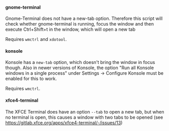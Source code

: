 #### gnome-terminal
Gnome-Terminal does not have a new-tab option. Therefore this script will check whether gnome-terminal is running, focus the window and then execute Ctrl+Shift+t in the window, which will open a new tab

Requires `wmctrl` and `xdotool`.

#### konsole
Konsole has a `new-tab` option, which doesn't bring the window in focus though. Also in newer versions of Konsole, the option "Run all Konsole windows in a single process" under Settings -> Configure Konsole must be enabled for this to work.

Requires `wmctrl`.

#### xfce4-terminal
The XFCE Terminal does have an option `--tab` to open a new tab, but when no terminal is open, this causes a window with two tabs to be opened (see https://gitlab.xfce.org/apps/xfce4-terminal/-/issues/13)

